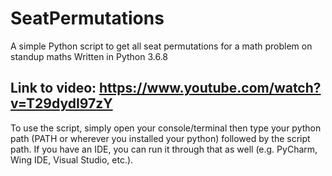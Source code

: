 # SeatPermutations
A simple Python script to get all seat permutations for a math problem on standup maths
Written in Python 3.6.8

## Link to video: https://www.youtube.com/watch?v=T29dydI97zY

To use the script, simply open your console/terminal then type your python path (PATH or wherever you installed your python) followed by the script path. If you have an IDE, you can run it through that as well (e.g. PyCharm, Wing IDE, Visual Studio, etc.).
